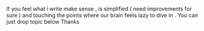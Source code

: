 If you feel what i write make sense , is simplified ( need improvements for sure ) and touching the points where our brain feels lazy to dive in .
You can just drop topic below
Thanks
